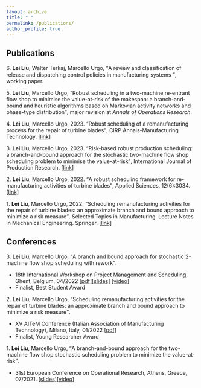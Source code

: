 ```yaml
---
layout: archive
title: " "
permalink: /publications/
author_profile: true
---
```


## Publications

6\. **Lei Liu**, Walter Terkaj, Marcello Urgo, <q>A review and classiﬁcation of release and dispatching control policies in manufacturing systems </q>, working paper.

5\. **Lei Liu**, Marcello Urgo, <q>Robust scheduling in a two-machine re-entrant flow shop to minimise the value-at-risk of the makespan: a branch-and-bound and heuristic algorithms based on Markovian activity networks and phase-type distribution</q>, major revision at *Annals of Operations Research*.

4\. **Lei Liu**, Marcello Urgo, 2023. <q>Robust scheduling of a remanufacturing process for the repair of turbine blades</q>, CIRP Annals-Manufacturing Technology. [[link]]()

3\. **Lei Liu**, Marcello Urgo, 2023. <q>Risk-based robust production scheduling: a branch-and-bound approach for the stochastic two-machine flow shop scheduling problem to minimise the value-at-risk</q>, International Journal of Production Research. [[link]](https://doi.org/10.1080/00207543.2023.2217279)

2\. **Lei Liu**, Marcello Urgo, 2022. <q>A robust scheduling framework for re-manufacturing activities of turbine blades</q>, Applied Sciences, 12(6):3034. [[link]](https://www.mdpi.com/2076-3417/12/6/3034)

1\. **Lei Liu**, Marcello Urgo, 2022. <q>Scheduling remanufacturing activities for the repair of turbine blades: an approximate branch and bound approach to minimize a risk measure</q>. Selected Topics in Manufacturing. Lecture Notes in Mechanical Engineering. Springer. [[link]](https://doi.org/10.1007/978-3-030-82627-7_3)

## Conferences
3\. **Lei Liu**, Marcello Urgo, <q>A branch and bound approach for stochastic 2-machine flow shop scheduling with rework</q>.
  - 18th International Workshop on Project Management and Scheduling, Ghent, Belgium, 04/2022 [\[pdf\]](/files/PMS2022_paper.pdf)[\[slides\]](/files/PMS2022_slides.pdf) [\[video\]](https://www.youtube.com/watch?v=7njudMzoK4c&t=5s)
  - Finalist, Best Student Award

2\. **Lei Liu**, Marcello Urgo, <q>Scheduling remanufacturing activities for the repair of turbine blades: an approximate branch and bound approach to minimize a risk measure</q>.
  - XV AITeM Conference (Italian Association of Manufacturing Technology), Milano, Italy, 01/2022 [\[pdf\]](/files/XV_AITEM_LeiLIU.pdf)
  - Finalist, Young Researcher Award

1\. **Lei Liu**, Marcello Urgo, <q>A branch-and-bound approach for the two-machine flow shop stochastic scheduling problem to minimize the value-at-risk</q>.
  - 31st European Conference on Operational Research, Athens, Greece, 07/2021. [\[slides\]](/files/EURO2021Lei.pdf)[\[video\]](https://www.youtube.com/watch?v=JlzkkG4Bkoo)
